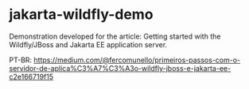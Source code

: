 # jakarta-wildfly-demo
Demonstration developed for the article: Getting started with the Wildfly/JBoss and Jakarta EE application server.

PT-BR: https://medium.com/@fercomunello/primeiros-passos-com-o-servidor-de-aplica%C3%A7%C3%A3o-wildfly-jboss-e-jakarta-ee-c2e166719f15

